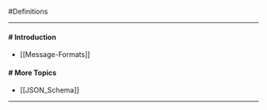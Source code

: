 #Definitions 

---
#### # Introduction
- [[Message-Formats]]

#### # More Topics
- [[JSON_Schema]]

---